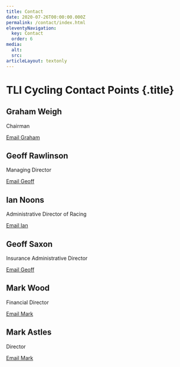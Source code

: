 ```yaml
---
title: Contact
date: 2020-07-26T00:00:00.000Z
permalink: /contact/index.html
eleventyNavigation:
  key: Contact
  order: 6
media:
  alt:
  src:
articleLayout: textonly
---
```

<meta data-helmet content="Contact information for TLI Cycling" name="description">

# TLI Cycling Contact Points {.title}

<div class="tile-grid">

  <div class="tile">
    <h2 class="subtitle">Graham Weigh</h2>
    <p>Chairman</p>
    <a href="mailto:grahamweigh@tlicycling.com">Email Graham</a>
  </div>

  <div class="tile">
    <h2 class="subtitle">Geoff Rawlinson</h2>
    <p>Managing Director</p>
    <a href="mailto:geoffrawlinson@tlicycling.com">Email Geoff</a>
  </div>

  <div class="tile">
    <h2 class="subtitle">Ian Noons</h2>
    <p>Administrative Director of Racing</p>
    <a href="mailto:iannoons@tlicycling.com">Email Ian</a>
  </div>

  <div class="tile">
    <h2 class="subtitle">Geoff Saxon</h2>
    <p>Insurance Administrative Director</p>
    <a href="mailto:geoffsaxon@tlicycling.com">Email Geoff</a>
  </div>

  <div class="tile">
    <h2 class="subtitle">Mark Wood</h2>
    <p>Financial Director</p>
    <a href="mailto:markwood@tlicycling.com">Email Mark</a>
  </div>

  <div class="tile">
    <h2 class="subtitle">Mark Astles</h2>
    <p>Director</p>
    <a href="mailto:markastles@tlicycling.com">Email Mark</a>
  </div>
  </div>

</div>
